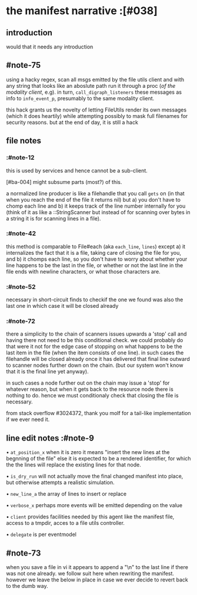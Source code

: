 # the manifest narrative :[#038]

## introduction

would that it needs any introduction



## #note-75

using a hacky regex, scan all msgs emitted by the file utils client and with
any string that looks like an aboslute path run it through a
proc (*of the modality client*, e.g). in turn, `call_digraph_listeners`
these messages as info to `info_event_p`, presumably to the same modality client.

this hack grants us the novelty of letting FileUtils render its own messages
(which it does heartily) while attempting possibly to mask full filenames for
security reasons. but at the end of day, it is still a hack




## file notes

### :#note-12

this is used by services and hence cannot be a sub-client.

[#ba-004] might subsume parts (most?) of this.

a normalized line producer is like a filehandle that you call `gets` on
(in that when you reach the end of the file it returns nil) but a) you
don't have to chomp each line and b) it keeps track of the line number
internally for you (think of it as like a ::StringScanner but instead of
for scanning over bytes in a string it is for scanning lines in a file).



### :#note-42

this method is comparable to File#each (aka `each_line`, `lines`)
except a) it internalizes the fact that it is a file, taking care of
closing the file for you, and b) it chomps each line, so you don't have
to worry about whether your line happens to be the last in the file,
or whether or not the last line in the file ends with newline characters,
or what those characters are.



### :#note-52

necessary in short-circuit finds to checkif the one we found was also the
last one in which case it will be closed already



### :#note-72

there a simplicity to the chain of scanners issues upwards a 'stop' call
and having there not need to be this conditional check. we could
probably do that were it not for the edge case of stopping on what
happens to be the last item in the file (when the item consists of one line).
in such cases the filehandle will be closed already once it has
delivered that final line outward to scanner nodes further down on the
chain. (but our system won't know that it is the
final line yet anyway).

in such cases a node further out on the chain may issue a 'stop' for
whatever reason, but when it gets back to the resource node there is
nothing to do. hence we must conditionaly check that closing the file
is necessary.



from stack overflow #3024372, thank you molf for a tail-like
implementation if we ever need it.




## line edit notes  :#note-9

• `at_position_x`  when it is zero it means "insert the new lines at
                   the begnning of the file" else it is expected to be a
   rendered identifier, for which the the lines will replace the existing
   lines for that node.


• `is_dry_run`  will not actually move the final changed manifest into
                place, but otherwise attempts a realistic simulation.


• `new_line_a`  the array of lines to insert or replace


• `verbose_x`  perhaps more events will be emitted depending on the value


• `client` provides facilities needed by this agent like the manifest
           file, access to a tmpdir, acces to a file utils controller.

• `delegate` is per eventmodel




## #note-73

when you save a file in vi it appears to append a "\n" to the
last line if there was not one already. we follow suit here when
rewriting the manifest. however we leave the below in place in case
we ever decide to revert back to the dumb way.
